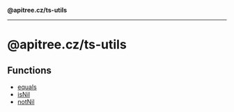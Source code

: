 **@apitree.cz/ts-utils**

---

# @apitree.cz/ts-utils

## Functions

- [equals](functions/equals.md)
- [isNil](functions/isNil.md)
- [notNil](functions/notNil.md)
